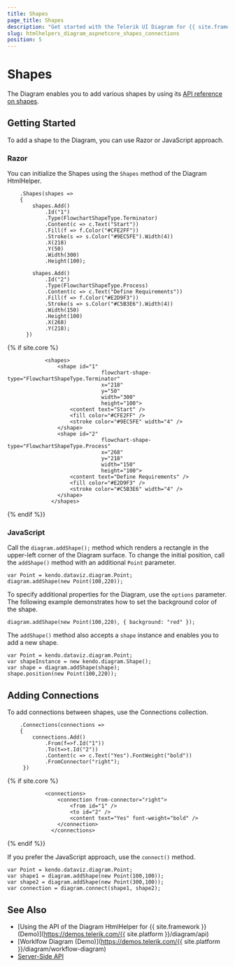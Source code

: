 ```yaml
---
title: Shapes
page_title: Shapes
description: "Get started with the Telerik UI Diagram for {{ site.framework }} and use its shape configuration options."
slug: htmlhelpers_diagram_aspnetcore_shapes_connections
position: 5
---
```


# Shapes

The Diagram enables you to add various shapes by using its [API reference on shapes](https://docs.telerik.com/kendo-ui/api/javascript/dataviz/diagram/shape).

## Getting Started

To add a shape to the Diagram, you can use Razor or JavaScript approach.

### Razor

You can initialize the Shapes using the `Shapes` method of the Diagram HtmlHelper.
```HtmlHelper
    .Shapes(shapes =>
    {
        shapes.Add()
            .Id("1")
            .Type(FlowchartShapeType.Terminator)
            .Content(c => c.Text("Start"))
            .Fill(f => f.Color("#CFE2FF"))
            .Stroke(s => s.Color("#9EC5FE").Width(4))
            .X(218)
            .Y(50)
            .Width(300)
            .Height(100);

        shapes.Add()
            .Id("2")
            .Type(FlowchartShapeType.Process)
            .Content(c => c.Text("Define Requirements"))
            .Fill(f => f.Color("#E2D9F3"))
            .Stroke(s => s.Color("#C5B3E6").Width(4))
            .Width(150)
            .Height(100)
            .X(268)
            .Y(218);
      })
```
{% if site.core %}
```TagHelper
            <shapes>
                <shape id="1" 
                              flowchart-shape-type="FlowchartShapeType.Terminator" 
                              x="218" 
                              y="50" 
                              width="300" 
                              height="100">
                    <content text="Start" />
                    <fill color="#CFE2FF" />
                    <stroke color="#9EC5FE" width="4" />
                </shape>
                <shape id="2" 
                              flowchart-shape-type="FlowchartShapeType.Process" 
                              x="268" 
                              y="218" 
                              width="150" 
                              height="100">
                    <content text="Define Requirements" />
                    <fill color="#E2D9F3" />
                    <stroke color="#C5B3E6" width="4" />
                </shape>
              </shapes>
```
{% endif %}}

### JavaScript

Call the `diagram.addShape();` method which renders a rectangle in the upper-left corner of the Diagram surface. To change the initial position, call the `addShape()` method with an additional `Point` parameter.

    var Point = kendo.dataviz.diagram.Point;
    diagram.addShape(new Point(100,220));

To specify additional properties for the Diagram, use the `options` parameter. The following example demonstrates how to set the background color of the shape.

    diagram.addShape(new Point(100,220), { background: "red" });

The `addShape()` method also accepts a `shape` instance and enables you to add a new shape.

    var Point = kendo.dataviz.diagram.Point;
    var shapeInstance = new kendo.diagram.Shape();
    var shape = diagram.addShape(shape);
    shape.position(new Point(100,220));

## Adding Connections

To add connections between shapes, use the Connections collection.
```HtmlHelper
    .Connections(connections =>
    {
        connections.Add()
            .From(f=>f.Id("1"))
            .To(t=>t.Id("2"))
            .Content(c => c.Text("Yes").FontWeight("bold"))
            .FromConnector("right");
     })
```
{% if site.core %}
```TagHelper
            <connections>
                <connection from-connector="right">
                    <from id="1" />
                    <to id="2" />
                    <content text="Yes" font-weight="bold" />
                </connection>
              </connections>
```
{% endif %}}

If you prefer the JavaScript approach, use the `connect()` method.

    var Point = kendo.dataviz.diagram.Point;
    var shape1 = diagram.addShape(new Point(100,100));
    var shape2 = diagram.addShape(new Point(300,100));
    var connection = diagram.connect(shape1, shape2);

## See Also

* [Using the API of the Diagram HtmlHelper for {{ site.framework }} (Demo)](https://demos.telerik.com/{{ site.platform }}/diagram/api)
* [Worklfow Diagram (Demo)](https://demos.telerik.com/{{ site.platform }}/diagram/workflow-diagram)
* [Server-Side API](/api/diagram)
